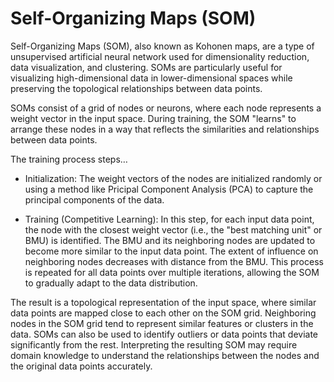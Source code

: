 # Self-Organizing Maps (SOM)

Self-Organizing Maps (SOM), also known as Kohonen maps, are a type of unsupervised artificial neural network used for dimensionality reduction, data visualization, and clustering. SOMs are particularly useful for visualizing high-dimensional data in lower-dimensional spaces while preserving the topological relationships between data points.

SOMs consist of a grid of nodes or neurons, where each node represents a weight vector in the input space. During training, the SOM "learns" to arrange these nodes in a way that reflects the similarities and relationships between data points. 

The training process steps…

* Initialization: The weight vectors of the nodes are initialized randomly or using a method like Pricipal Component Analysis (PCA) to capture the principal components of the data.

* Training (Competitive Learning): In this step, for each input data point, the node with the closest weight vector (i.e., the "best matching unit" or BMU) is identified. The BMU and its neighboring nodes are updated to become more similar to the input data point. The extent of influence on neighboring nodes decreases with distance from the BMU. This process is repeated for all data points over multiple iterations, allowing the SOM to gradually adapt to the data distribution.

The result is a topological representation of the input space, where similar data points are mapped close to each other on the SOM grid. Neighboring nodes in the SOM grid tend to represent similar features or clusters in the data. SOMs can also be used to identify outliers or data points that deviate significantly from the rest. Interpreting the resulting SOM may require domain knowledge to understand the relationships between the nodes and the original data points accurately.
